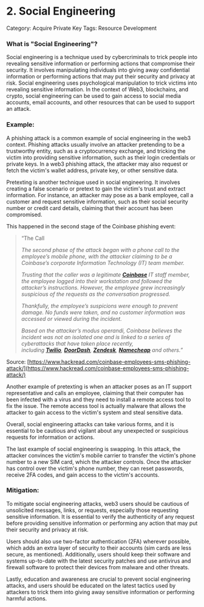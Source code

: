 # 2. Social Engineering

Category: Acquire Private Key
Tags: Resource Development

### What is "Social Engineering"?

Social engineering is a technique used by cybercriminals to trick people into revealing sensitive information or performing actions that compromise their security. It involves manipulating individuals into giving away confidential information or performing actions that may put their security and privacy at risk. Social engineering uses psychological manipulation to trick victims into revealing sensitive information. In the context of Web3, blockchains, and crypto, social engineering can be used to gain access to social media accounts, email accounts, and other resources that can be used to support an attack.

### Example:

A phishing attack is a common example of social engineering in the web3 context. Phishing attacks usually involve an attacker pretending to be a trustworthy entity, such as a cryptocurrency exchange, and tricking the victim into providing sensitive information, such as their login credentials or private keys. In a web3 phishing attack, the attacker may also request or fetch the victim's wallet address, private key, or other sensitive data.

Pretexting is another technique used in social engineering. It involves creating a false scenario or pretext to gain the victim's trust and extract information. For instance, an attacker may pose as a bank employee, call a customer and request sensitive information, such as their social security number or credit card details, claiming that their account has been compromised.

This happened in the second stage of the Coinbase phishing event:

> “The Call
> 
> 
> *The second phase of the attack began with a phone call to the employee’s mobile phone, with the attacker claiming to be a Coinbase’s corporate Information Technology (IT) team member.*
> 
> *Trusting that the caller was a legitimate **[Coinbase](https://www.hackread.com/tag/Coinbase/)** IT staff member, the employee logged into their workstation and followed the attacker’s instructions. However, the employee grew increasingly suspicious of the requests as the conversation progressed.*
> 
> *Thankfully, the employee’s suspicions were enough to prevent damage. No funds were taken, and no customer information was accessed or viewed during the incident.*
> 
> *Based on the attacker’s modus operandi, Coinbase believes the incident was not an isolated one and is linked to a series of cyberattacks that have taken place recently, including **[Twilio](https://www.hackread.com/hackers-employee-accounts-twilio-internal-system/)**, **[DoorDash](https://www.hackread.com/doordash-data-breach-third-party-phishing-attack/)**, **[Zendesk](https://www.hackread.com/sms-phishing-scam-dupes-zendesk-staff/)**, **[Namecheap](https://www.hackread.com/hackers-crypto-wallets-namecheap-phishing/)** and others.”*
> 

Source: [https://www.hackread.com/coinbase-employees-sms-phishing-attack/](https://www.hackread.com/coinbase-employees-sms-phishing-attack/)

Another example of pretexting is when an attacker poses as an IT support representative and calls an employee, claiming that their computer has been infected with a virus and they need to install a remote access tool to fix the issue. The remote access tool is actually malware that allows the attacker to gain access to the victim's system and steal sensitive data.

Overall, social engineering attacks can take various forms, and it is essential to be cautious and vigilant about any unexpected or suspicious requests for information or actions.

The last example of social engineering is swapping. In this attack, the attacker convinces the victim's mobile carrier to transfer the victim's phone number to a new SIM card, which the attacker controls. Once the attacker has control over the victim's phone number, they can reset passwords, receive 2FA codes, and gain access to the victim's accounts.

### Mitigation:

To mitigate social engineering attacks, web3 users should be cautious of unsolicited messages, links, or requests, especially those requesting sensitive information. It is essential to verify the authenticity of any request before providing sensitive information or performing any action that may put their security and privacy at risk.

Users should also use two-factor authentication (2FA) wherever possible, which adds an extra layer of security to their accounts (sim cards are less secure, as mentioned). Additionally, users should keep their software and systems up-to-date with the latest security patches and use antivirus and firewall software to protect their devices from malware and other threats.

Lastly, education and awareness are crucial to prevent social engineering attacks, and users should be educated on the latest tactics used by attackers to trick them into giving away sensitive information or performing harmful actions.